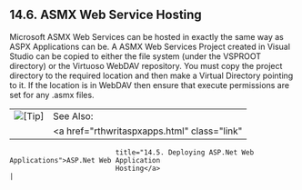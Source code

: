 <div>

<div>

<div>

<div>

## 14.6. ASMX Web Service Hosting

</div>

</div>

</div>

Microsoft ASMX Web Services can be hosted in exactly the same way as
ASPX Applications can be. A ASMX Web Services Project created in Visual
Studio can be copied to either the file system (under the VSPROOT
directory) or the Virtuoso WebDAV repository. You must copy the project
directory to the required location and then make a Virtual Directory
pointing to it. If the location is in WebDAV then ensure that execute
permissions are set for any .asmx files.

<div>

|                            |                                                                          |
|:--------------------------:|:-------------------------------------------------------------------------|
| ![\[Tip\]](images/tip.png) | See Also:                                                                |
|                            | <a href="rthwritaspxapps.html" class="link"                              
                              title="14.5. Deploying ASP.Net Web Applications">ASP.Net Web Application  
                              Hosting</a>                                                               |

</div>

</div>
